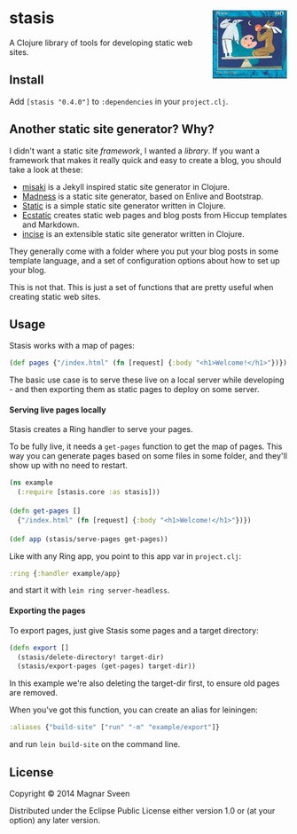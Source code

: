 # <img align="right" src="stasis.png"> stasis

A Clojure library of tools for developing static web sites.

## Install

Add `[stasis "0.4.0"]` to `:dependencies` in your `project.clj`.

## Another static site generator? Why?

I didn't want a static site *framework*, I wanted a *library*. If
you want a framework that makes it really quick and easy to create a
blog, you should take a look at these:

- [misaki](https://github.com/liquidz/misaki) is a Jekyll inspired static site generator in Clojure.
- [Madness](http://algernon.github.io/madness/) is a static site generator, based on Enlive and Bootstrap.
- [Static](http://nakkaya.com/static.html) is a simple static site generator written in Clojure.
- [Ecstatic](http://samrat.me/ecstatic/) creates static web pages and blog posts from Hiccup templates and Markdown.
- [incise](https://github.com/RyanMcG/incise) is an extensible static site generator written in Clojure.

They generally come with a folder where you put your blog posts in
some template language, and a set of configuration options about how
to set up your blog.

This is not that. This is just a set of functions that are pretty
useful when creating static web sites.

## Usage

Stasis works with a map of pages:

```clj
(def pages {"/index.html" (fn [request] {:body "<h1>Welcome!</h1>"})})
```

The basic use case is to serve these live on a local server while
developing - and then exporting them as static pages to deploy on some
server.

#### Serving live pages locally

Stasis creates a Ring handler to serve your pages.

To be fully live, it needs a `get-pages` function to get the map of
pages. This way you can generate pages based on some files in some
folder, and they'll show up with no need to restart.

```clj
(ns example
  (:require [stasis.core :as stasis]))

(defn get-pages []
  {"/index.html" (fn [request] {:body "<h1>Welcome!</h1>"})})

(def app (stasis/serve-pages get-pages))
```

Like with any Ring app, you point to this app var in `project.clj`:

```clj
:ring {:handler example/app}
```

and start it with `lein ring server-headless`.

#### Exporting the pages

To export pages, just give Stasis some pages and a target directory:

```clj
(defn export []
  (stasis/delete-directory! target-dir)
  (stasis/export-pages (get-pages) target-dir))
```

In this example we're also deleting the target-dir first, to ensure
old pages are removed.

When you've got this function, you can create an alias for leiningen:

```clj
:aliases {"build-site" ["run" "-m" "example/export"]}
```

and run `lein build-site` on the command line.

## License

Copyright © 2014 Magnar Sveen

Distributed under the Eclipse Public License either version 1.0 or (at
your option) any later version.
